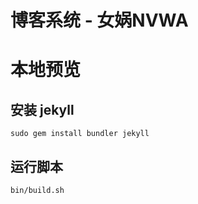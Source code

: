 # 博客系统 - 女娲NVWA

# 本地预览
## 安装 jekyll
```shell
sudo gem install bundler jekyll
```
## 运行脚本
```shell
bin/build.sh
```
